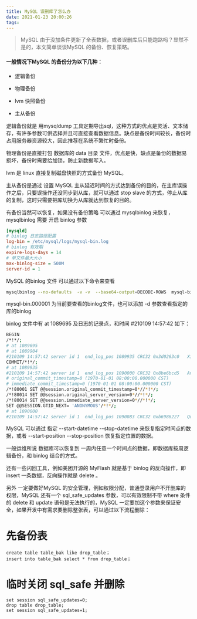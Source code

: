 ```yaml
---
title: MySQL 误删库了怎么办
date: 2021-01-23 20:00:26
tags:
---
```

 > MySQL 由于没加条件更新了全表数据，或者误删库后只能跑路吗？显然不是的，本文简单谈谈MySQL 的备份、恢复策略。



#### 一般情况下MySQL 的备份分为以下几种：

- 逻辑备份

- 物理备份

- lvm 快照备份

- 主从备份


 逻辑备份就是 用mysqldump 工具定期导出sql，这种方式的优点是灵活、文本储存，有许多参数可供选择并且可直接查看数据信息。缺点是备份时间较长，备份时占用服务器资源较大，因此推荐在系统不繁忙时备份。


物理备份是直接打包 数据库的 data 目录 文件，优点是快，缺点是备份的数据易损坏，备份时需要给加锁，防止新数据写入。


lvm 是 linux 直接复制磁盘快照的方式备份 MySQL。



主从备份是通过 设置 MySQL 主从延迟时间的方式达到备份的目的，在主库误操作之后，只要误操作还没同步到从库，就可以通过 stop slave 的方式，停止从库的复制，这时只需要把库切换为从库就达到恢复的目的。



有备份当然可以恢复，如果没有备份策略 可以通过 mysqlbinlog 来恢复，mysqlbinlog  需要 开启 binlog 参数

```ini
[mysqld]
# binlog 日志路径配置
log-bin = /etc/mysql/logs/mysql-bin.log
# binlog 有效期
expire-logs-days = 14
# 单文件最大大小
max-binlog-size = 500M 
server-id = 1 
```
 MySQL 的binlog 文件  可以通过以下命令来查看
```bash
mysqlbinlog --no-defaults  -v -v  --base64-output=DECODE-ROWS  mysql-bin.000001
```
mysql-bin.000001 为当前要查看的binlog文件，也可以添加 -d 参数查看指定的库的binlog 

binlog 文件中有 at  1089695  及日志的记录点，和时间 #210109 14:57:42 如下：

```bash
BEGIN
/*!*/;
# at 1089695
# at 1089904
#210109 14:57:42 server id 1  end_log_pos 1089935 CRC32 0x3d0263c0   Xid = 17531684
COMMIT/*!*/;
# at 1089935
#210109 14:57:42 server id 1  end_log_pos 1090000 CRC32 0x8be6bcd5   Anonymous_GTID  last_committed=1844  sequence_number=1845  rbr_only=no  original_committed_timestamp=0  immediate_commit_timestamp=0  transaction_length=0
# original_commit_timestamp=0 (1970-01-01 08:00:00.000000 CST)
# immediate_commit_timestamp=0 (1970-01-01 08:00:00.000000 CST)
/*!80001 SET @@session.original_commit_timestamp=0*//*!*/;
/*!80014 SET @@session.original_server_version=0*//*!*/;
/*!80014 SET @@session.immediate_server_version=0*//*!*/;
SET @@SESSION.GTID_NEXT= 'ANONYMOUS'/*!*/;
# at 1090000
#210109 14:57:42 server id 1  end_log_pos 1090083 CRC32 0xb6986227   Query  thread_id=435893  exec_time=0  error_code=0
```
MySQL 可以通过 指定 --start-datetime    --stop-datetime  来恢复指定时间点的数据，或者 --start-position     --stop-position 恢复指定位置的数据。

一般运维所说 数据库可以恢复到 一周内任意一个时间点的数据，即数据库按周逻辑备份，和 binlog 结合的方式。

还有一些闪回工具，例如美团开源的 MyFlash 就是基于 binlog 的反向操作，即 insert 一条数据，反向操作就是 delete 。


另外 一定要做好MySQL 的安全管理，例如权限分配，普通登录用户不开删库的权限，MySQL 还有一个 sql_safe_updates 参数，可以有效限制不带 where 条件的 delete 和 update 语句是无法执行的，MySQL 一定要加这个参数来保证安全，如果开发中有需求要删除整张表，可以通过以下流程删除：

# 先备份表
```
create table table_bak like drop_table；
insert into table_bak select * from drop_table；
```
# 临时关闭 sql_safe 并删除
```
set session sql_safe_updates=0;
drop table drop_table;
set session sql_safe_updates=1;
```